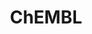 ---
layout: default
bigquery: https://console.cloud.google.com/bigquery?p=patents-public-data&d=ebi_chembl&page=dataset
citation: '"The ChEMBL database in 2017." Anna Gaulton, Anne Hersey, Michał Nowotka,
  A Patrícia Bento, Jon Chambers, David Mendez, Prudence Mutowo, Francis Atkinson,
  Louisa J Bellis, Elena Cibrián-Uhalte, Mark Davies, Nathan Dedman, Anneli Karlsson,
  María Paula Magariños, John P Overington, George Papadatos, Ines Smit, Andrew R
  Leach Nucleic acids Research (2017) 45 (Database Issue), D945-D954'
contributors: European Bioinformatics Institute
cost: None
description: ChEMBL Data is a manually curated database of small molecules used in
  drug discovery, including information about existing patented drugs.
documentation: 'schema: https://www.ebi.ac.uk/chembl/db_schema


  '
last_edit: Mon, 04 Apr 2022 19:07:30 GMT
location: https://console.cloud.google.com/marketplace/product/google_patents_public_datasets/chembl
maintained_by: EMBL-EBI, an outstation of European Molecular Biology Laboratory
related_publications: '

  ChEMBL: towards direct deposition of bioassay data.


  Mendez D, Gaulton A, Bento AP, Chambers J, De Veij M, Félix E, Magariños MP, Mosquera
  JF, Mutowo P, Nowotka M, Gordillo-Marañón M, Hunter F, Junco L, Mugumbate G, Rodriguez-Lopez
  M, Atkinson F, Bosc N, Radoux CJ, Segura-Cabrera A, Hersey A, Leach AR.


  — Nucleic Acids Res. 2019; 47(D1):D930-D940. doi: 10.1093/nar/gky1075

  '
schema_fields: '[''ref_url'', ''stem'', ''tissue_id'', ''acd_logd'', ''active_ingredient'',
  ''pchembl_value'', ''warning_year'', ''level1_description'', ''warning_class'',
  ''abstract'', ''target_type'', ''mc_target_type'', ''downgraded'', ''cell_source_organism'',
  ''qudt_units'', ''cpd_str_alert_id'', ''mesh_id'', ''published_relation'', ''sequence'',
  ''warning_country'', ''uo_units'', ''cidx'', ''bei'', ''natural_product'', ''assay_category'',
  ''entity_type'', ''strength'', ''frac_code'', ''l7'', ''patent_use_code'', ''label'',
  ''cellosaurus_id'', ''relationship'', ''indref_id'', ''mechanism_comment'', ''component_synonym'',
  ''drugind_id'', ''ddd_admr'', ''molecular_mechanism'', ''data_validity_comment'',
  ''rgid'', ''num_alerts'', ''oc_id'', ''hrac_code'', ''prodrug'', ''acd_most_apka'',
  ''molsyn_id'', ''dosed_ingredient'', ''assay_strain'', ''status'', ''compsyn_id'',
  ''molregno'', ''idx'', ''smid'', ''availability_type'', ''metabolite_record_id'',
  ''chembl_id'', ''go_id'', ''assay_tax_id'', ''value'', ''component_type'', ''nda_type'',
  ''std_act_id'', ''issue'', ''co_stem_id'', ''first_approval'', ''protein_class_synonym'',
  ''l2'', ''mc_target_accession'', ''ref_id'', ''standard_units'', ''patent_no'',
  ''applicant_full_name'', ''ddd_comment'', ''sei'', ''definition'', ''frac_class_id'',
  ''molfile'', ''molecular_species'', ''title'', ''published_type'', ''ddd_units'',
  ''subgroup'', ''doi'', ''research_stem'', ''acd_most_bpka'', ''journal'', ''enzyme_tid'',
  ''annotation'', ''class_level'', ''trade_name'', ''atc_code'', ''withdrawn_reason'',
  ''set_name'', ''volume'', ''mechanism_of_action'', ''name'', ''mc_organism'', ''target_mapping'',
  ''site_residues'', ''standard_type'', ''cx_logd'', ''molecule_type'', ''aspect'',
  ''assay_subcellular_fraction'', ''assay_cell_type'', ''cx_logp'', ''met_comment'',
  ''withdrawn_class'', ''formulation_id'', ''irac_code'', ''assay_param_id'', ''ddd_id'',
  ''level4_description'', ''relationship_desc'', ''compd_id'', ''assay_source'', ''db_source'',
  ''parent_molregno'', ''level5'', ''authors'', ''level2'', ''compound_key'', ''domain_id'',
  ''who_name'', ''inorganic_flag'', ''standard_text_value'', ''stat'', ''country'',
  ''doc_id'', ''disease_efficacy'', ''aidx'', ''level1'', ''innovator_company'', ''upper_value'',
  ''comments'', ''acd_logp'', ''selectivity_comment'', ''mesh_heading'', ''hba_lipinski'',
  ''max_phase_for_ind'', ''last_page'', ''cx_most_bpka'', ''normal_range_min'', ''homologue'',
  ''delist_flag'', ''source_domain_id'', ''met_conversion'', ''domain_name'', ''actsm_id'',
  ''usan_year'', ''enzyme_name'', ''synonyms'', ''mw_freebase'', ''cell_name'', ''drug_product_flag'',
  ''comp_go_id'', ''therapeutic_flag'', ''text_value'', ''company'', ''version'',
  ''mutation'', ''topical'', ''le'', ''warning_type'', ''potential_duplicate'', ''targcomp_id'',
  ''cx_most_apka'', ''cell_source_tissue'', ''ddd_value'', ''as_id'', ''met_id'',
  ''mc_target_name'', ''species_group_flag'', ''parent_go_id'', ''pathway_key'', ''assay_tissue'',
  ''action_type'', ''chirality'', ''doc_type'', ''mec_id'', ''parent_type'', ''protein_class_id'',
  ''creation_date'', ''usan_stem'', ''variant_id'', ''irac_class_id'', ''start_position'',
  ''ingredient'', ''cl_lincs_id'', ''mecref_id'', ''warning_id'', ''priority'', ''syn_type'',
  ''warning_description'', ''clo_id'', ''accession'', ''previous_company'', ''substrate_record_id'',
  ''usan_stem_id'', ''hba'', ''parenteral'', ''path'', ''bao_id'', ''mw_monoisotopic'',
  ''cell_description'', ''withdrawn_country'', ''assay_type'', ''l4'', ''prediction_method'',
  ''level4'', ''curated_by'', ''full_mwt'', ''site_name'', ''mol_frac_id'', ''site_id'',
  ''entity_id'', ''normal_range_max'', ''who_extra'', ''level3'', ''relation'', ''black_box_warning'',
  ''domain_type'', ''l5'', ''full_molformula'', ''ro3_pass'', ''withdrawn_flag'',
  ''mol_atc_id'', ''l8'', ''component_id'', ''src_description'', ''hbd'', ''bao_endpoint'',
  ''l1'', ''active_molregno'', ''tid_fixed'', ''heavy_atoms'', ''updated_by'', ''job_id'',
  ''l6'', ''parameter_value'', ''tbl'', ''major_class'', ''first_in_class'', ''usan_stem_definition'',
  ''l3'', ''pubmed_id'', ''hrac_class_id'', ''ass_cls_map_id'', ''assay_organism'',
  ''parent_id'', ''standard_value'', ''efo_id'', ''protclasssyn_id'', ''binding_site_comment'',
  ''mol_irac_id'', ''indication_class'', ''src_id'', ''standard_relation'', ''updated_on'',
  ''usan_substem'', ''psa'', ''ap_id'', ''tid'', ''assay_class_id'', ''patent_id'',
  ''source'', ''oral'', ''relationship_type'', ''dosage_form'', ''drug_substance_flag'',
  ''target_desc'', ''pathway_id'', ''approval_date'', ''confidence_score'', ''year'',
  ''alert_set_id'', ''polymer_flag'', ''organism'', ''structure_type'', ''published_units'',
  ''withdrawn_year'', ''db_version'', ''alert_name'', ''alert_id'', ''assay_id'',
  ''domain_description'', ''sequence_md5sum'', ''rtb'', ''qed_weighted'', ''prod_pat_id'',
  ''max_phase'', ''tax_id'', ''type'', ''comp_class_id'', ''direct_interaction'',
  ''cell_ontology_id'', ''log_id'', ''isoform'', ''mol_hrac_id'', ''class_type'',
  ''biocomp_id'', ''lle'', ''caloha_id'', ''standard_inchi_key'', ''metref_id'', ''standard_upper_value'',
  ''ridx'', ''mc_tax_id'', ''ref_type'', ''assay_test_type'', ''src_short_name'',
  ''description'', ''patent_expire_date'', ''bao_format'', ''efo_term'', ''src_compound_id'',
  ''compound_name'', ''toid'', ''related_tid'', ''warnref_id'', ''end_position'',
  ''chebi_par_id'', ''first_page'', ''level3_description'', ''orig_description'',
  ''alogp'', ''protein_class_desc'', ''published_value'', ''product_id'', ''cell_source_tax_id'',
  ''res_stem_id'', ''targrel_id'', ''num_ro5_violations'', ''stem_class'', ''helm_notation'',
  ''last_active'', ''record_id'', ''result_flag'', ''assay_desc'', ''ad_type'', ''activity_count'',
  ''level2_description'', ''smarts'', ''canonical_smiles'', ''standard_inchi'', ''bto_id'',
  ''predbind_id'', ''confidence'', ''route'', ''hbd_lipinski'', ''parameter_type'',
  ''pref_name'', ''short_name'', ''cell_id'', ''num_lipinski_ro5_violations'', ''drug_record_id'',
  ''src_assay_id'', ''submission_date'', ''activity_id'', ''units'', ''publication_number'',
  ''activity_comment'', ''sitecomp_id'', ''aromatic_rings'', ''curation_comment'',
  ''uberon_id'', ''standard_flag'']'
shortname: chembl
tags:
- biotechnology
- health
- chemical
- bioinformatics
- medical
terms_of_use: CC BY-SA 3.0
title: ChEMBL
uuid: e232a192-965c-4ec9-904c-155b6dfe56c5
---